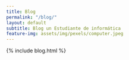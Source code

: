 ```yaml
---
title: Blog
permalink: "/blog/"
layout: default
subtitle: Blog un Estudiante de informática 
feature-img: assets/img/pexels/computer.jpeg
---
```


{% include blog.html %}
